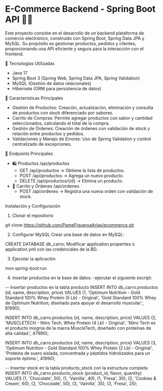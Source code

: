 
# E-Commerce Backend - Spring Boot API 🛒🚀

Este proyecto consiste en el desarrollo de un backend plataforma de comercio electrónico, construido con Spring Boot, Spring Data JPA y MySQL. Su propósito es gestionar productos, pedidos y clientes, proporcionando una API eficiente y segura para la interacción con el frontend.

🔹 Tecnologías Utilizadas
- Java 17
- Spring Boot 3 (Spring Web, Spring Data JPA, Spring Validation)
- MySQL (Gestión de datos relacionales)
- Hibernate (ORM para persistencia de datos)

🔹 Características Principales
- Gestión de Productos: Creación, actualización, eliminación y consulta de productos con stock diferenciado por sabores.
- Carrito de Compras: Permite agregar productos con sabor y cantidad seleccionados, calculando el total de la compra.
- Gestión de Órdenes: Creación de órdenes con validación de stock y relación entre productos y pedidos.
- Validaciones y Manejo de Errores: Uso de Spring Validation y control centralizado de excepciones.

🔹 Endpoints Principales
- 🛍️ Productos /api/productos
  - GET /api/productos → Obtiene la lista de productos.
  - POST /api/productos → Agrega un nuevo producto.
  - DELETE /api/productos/{id} → Elimina un producto.
- 🛒 Carrito y Órdenes /api/ordenes
  - POST /api/ordenes → Registra una nueva orden con validación de stock.
 
 Instalación y Configuración
1. Clonar el repositorio

git clone https://github.com/PameFigueroaArias/ecommerce.git

2. Configurar MySQL
Crear una base de datos en MySQL:

CREATE DATABASE db_carro;
Modificar application.properties o application.yml con las credenciales de la BD.


3. Ejecutar la aplicación

mvn spring-boot:run


4. Insertar productos en la base de datos:
  -ejecutar el siguiente escript:
  
  -- Insertar productos en la tabla producto
INSERT INTO db_carro.productos (id, name, description, price) VALUES
(1, 'Optimum Nutrition - Gold Standard 100% Whey Protein (5 Lb) - Original', 
'Gold Standard 100% Whey de Optimum Nutrition, diseñado para apoyar el desarrollo muscular.', 81990);

INSERT INTO db_carro.productos (id, name, description, price) VALUES
(2, 'MUSCLETECH - Nitro Tech, Whey Protein (4 Lb) - Original', 
'Nitro Tech es el producto insignia de la marca MuscleTech, diseñado con proteínas de alta calidad.', 47990);

INSERT INTO db_carro.productos (id, name, description, price) VALUES
(3, 'Optimum Nutrition - Gold Standard 100% Whey Protein (2 Lb) - Original', 
'Proteína de suero aislada, concentrada y péptidos hidrolizados para un soporte óptimo.', 41990);

-- Insertar stock en la tabla producto_stock con la estructura completa
INSERT INTO db_carro.producto_stock (product_id, flavor, quantity) VALUES
(1, 'Chocolate', 50),
(1, 'Vainilla', 40),
(1, 'Fresa', 30),
(2, 'Cookies & Cream', 60),
(2, 'Chocolate', 50),
(3, 'Vainilla', 35),
(3, 'Fresa', 25);

   





